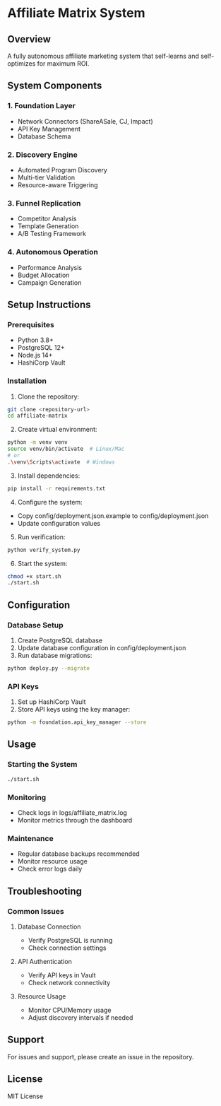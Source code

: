 
# Affiliate Matrix System

## Overview
A fully autonomous affiliate marketing system that self-learns and self-optimizes for maximum ROI.

## System Components

### 1. Foundation Layer
- Network Connectors (ShareASale, CJ, Impact)
- API Key Management
- Database Schema

### 2. Discovery Engine
- Automated Program Discovery
- Multi-tier Validation
- Resource-aware Triggering

### 3. Funnel Replication
- Competitor Analysis
- Template Generation
- A/B Testing Framework

### 4. Autonomous Operation
- Performance Analysis
- Budget Allocation
- Campaign Generation

## Setup Instructions

### Prerequisites
- Python 3.8+
- PostgreSQL 12+
- Node.js 14+
- HashiCorp Vault

### Installation

1. Clone the repository:
```bash
git clone <repository-url>
cd affiliate-matrix
```

2. Create virtual environment:
```bash
python -m venv venv
source venv/bin/activate  # Linux/Mac
# or
.\venv\Scripts\activate  # Windows
```

3. Install dependencies:
```bash
pip install -r requirements.txt
```

4. Configure the system:
- Copy config/deployment.json.example to config/deployment.json
- Update configuration values

5. Run verification:
```bash
python verify_system.py
```

6. Start the system:
```bash
chmod +x start.sh
./start.sh
```

## Configuration

### Database Setup
1. Create PostgreSQL database
2. Update database configuration in config/deployment.json
3. Run database migrations:
```bash
python deploy.py --migrate
```

### API Keys
1. Set up HashiCorp Vault
2. Store API keys using the key manager:
```bash
python -m foundation.api_key_manager --store
```

## Usage

### Starting the System
```bash
./start.sh
```

### Monitoring
- Check logs in logs/affiliate_matrix.log
- Monitor metrics through the dashboard

### Maintenance
- Regular database backups recommended
- Monitor resource usage
- Check error logs daily

## Troubleshooting

### Common Issues
1. Database Connection
   - Verify PostgreSQL is running
   - Check connection settings

2. API Authentication
   - Verify API keys in Vault
   - Check network connectivity

3. Resource Usage
   - Monitor CPU/Memory usage
   - Adjust discovery intervals if needed

## Support
For issues and support, please create an issue in the repository.

## License
MIT License
